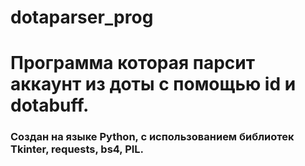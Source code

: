 # dotaparser_prog
<h1>Программа которая парсит аккаунт из доты с помощью id и dotabuff.</h1>
<h3>Создан на языке Python, с использованием библиотек Tkinter, requests, bs4, PIL.</h3>

